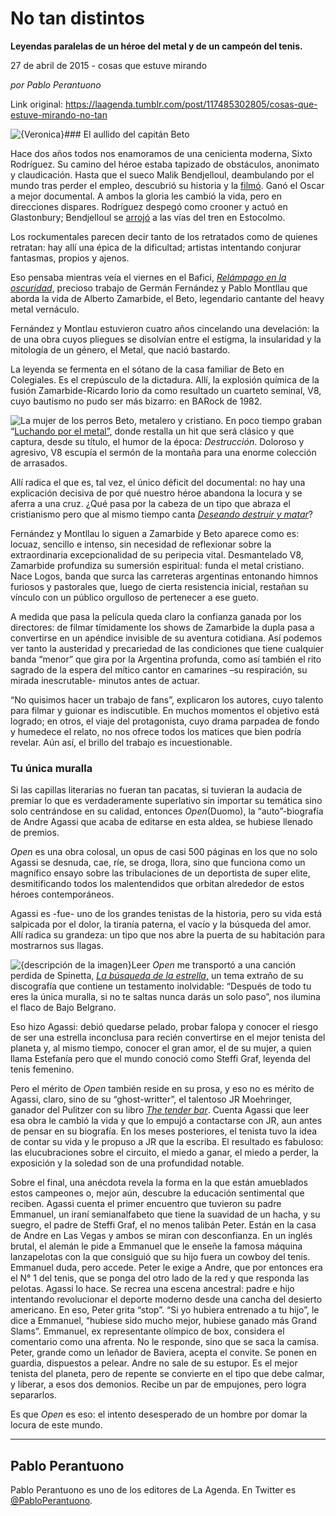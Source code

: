# No tan distintos

**Leyendas paralelas de un héroe del metal y de un campeón del tenis.**

27 de abril de 2015 - cosas que estuve mirando

_por Pablo Perantuono_

Link original: https://laagenda.tumblr.com/post/117485302805/cosas-que-estuve-mirando-no-tan

![{Veronica}](https://64.media.tumblr.com/cbd8e6e44376033ee16f79815d9bd09c/tumblr_inline_pgtroxRlAN1t6q87u_500.jpg)### El aullido del capitán Beto

Hace
dos años todos nos enamoramos de una cenicienta moderna, Sixto
Rodríguez. Su camino del héroe estaba tapizado de obstáculos,
anonimato y claudicación. Hasta que el sueco Malik Bendjelloul,
deambulando por el mundo tras perder el empleo, descubrió su
historia y la [filmó](https://www.youtube.com/watch?v=UAYCxT418RA).
Ganó el Oscar a mejor documental. A ambos la gloria les cambió la
vida, pero en direcciones dispares. Rodríguez despegó como crooner
y actuó en Glastonbury; Bendjelloul se [arrojó](http://www.theguardian.com/film/2014/jul/13/malik-bendjelloul-searching-for-sugar-man)
a las vías del tren en Estocolmo. 


Los
rockumentales parecen decir tanto de los retratados como de quienes
retratan: hay allí una épica de la dificultad; artistas intentando
conjurar fantasmas, propios y ajenos. 


Eso
pensaba mientras veía el viernes en el Bafici, *[Relámpago
en la oscuridad](https://www.youtube.com/watch?v=JybBq0S6zlM)*,
precioso trabajo de
Germán Fernández y Pablo Montllau que aborda la vida de Alberto
Zamarbide, el Beto, legendario cantante del heavy metal vernáculo. 


Fernández
y Montlau estuvieron cuatro años cincelando una develación: la de
una obra cuyos pliegues se disolvían entre el estigma, la
insularidad y la mitología de un género, el Metal, que nació
bastardo. 


La
leyenda se fermenta en el sótano de la casa familiar de Beto en
Colegiales. Es el crepúsculo de la dictadura. Allí, la explosión
química de la fusión Zamarbide-Ricardo Iorio da como resultado un
cuarteto seminal, V8, cuyo bautismo no pudo ser más bizarro: en
BARock de 1982. 

![La mujer de los perros](https://64.media.tumblr.com/90c6957f976d149d971cde552f627e62/tumblr_inline_pgtroyvLRZ1t6q87u_500.jpg) Beto, metalero y cristiano. En
poco tiempo graban “[Luchando
por el metal”,](https://www.youtube.com/watch?v=Dr1S05djM5M)
donde restalla un hit que será clásico y que captura, desde su
título, el humor de la época: *Destrucción*.
Doloroso y agresivo, V8 escupía el sermón de la montaña para una
enorme colección de arrasados.

Allí
radica el que es, tal vez, el único déficit del documental: no hay
una explicación decisiva de por qué nuestro héroe abandona la
locura y se aferra a una cruz. ¿Qué pasa por la cabeza de un tipo
que abraza el cristianismo pero que al mismo tiempo canta *[Deseando
destruir y matar](https://www.youtube.com/watch?v=AcabN0469x4)*?
 


Fernández
y Montllau lo siguen a Zamarbide y Beto aparece como es: locuaz,
sencillo e intenso, sin necesidad de reflexionar sobre la
extraordinaria excepcionalidad de su peripecia vital. Desmantelado
V8, Zamarbide profundiza su sumersión espiritual: funda el metal
cristiano. Nace Logos, banda que surca las carreteras argentinas
entonando himnos furiosos y pastorales que, luego de cierta
resistencia inicial, restañan su vínculo con un público orgulloso
de pertenecer a ese gueto. 


A
medida que pasa la película queda claro la confianza ganada por los
directores: de filmar tímidamente los shows de Zamarbide la dupla
pasa a convertirse en un apéndice invisible de su aventura
cotidiana. Así podemos ver tanto la austeridad y precariedad de las
condiciones que tiene cualquier banda “menor” que gira por la
Argentina profunda, como así también el rito sagrado de la espera
del mítico cantor en camarines –su respiración, su mirada inescrutable- minutos antes de actuar. 


“No
quisimos hacer un trabajo de fans”, explicaron los autores, cuyo
talento para filmar y guionar es indiscutible. En muchos momentos el
objetivo está logrado; en otros, el viaje del protagonista, cuyo
drama parpadea de fondo y humedece el relato, no nos ofrece todos los
matices que  bien podría revelar. Aún así, el brillo del trabajo
es incuestionable. 


  


### Tu única muralla

Si las capillas
literarias no fueran tan pacatas, si tuvieran la audacia de premiar lo que es verdaderamente superlativo sin importar su
temática sino solo centrándose en su calidad, entonces *Open*(Duomo),
la “auto”-biografía de Andre Agassi que acaba de editarse en
esta aldea, se hubiese llenado de premios.  


*Open*
es una obra colosal, un opus de casi 500 páginas en los que no solo
Agassi se desnuda, cae, ríe, se droga, llora,  sino que funciona
como un magnífico ensayo sobre las tribulaciones de un deportista de
super elite, desmitificando todos los malentendidos que orbitan
alrededor de estos héroes contemporáneos.

Agassi
es -fue- uno de los grandes tenistas de la historia, pero su vida
está salpicada por el dolor, la tiranía paterna, el vacío y la
búsqueda del amor. Allí radica su grandeza: un tipo que nos abre la
puerta de su habitación para mostrarnos sus llagas. 

![{descripción de la imagen}](https://64.media.tumblr.com/fee82e5deb167e44d42ebec40db0b6c6/tumblr_inline_pgtroycAsj1t6q87u_250.jpg)Leer
*Open*
me transportó a una canción perdida de Spinetta, [*La
búsqueda de la estrella*,](https://www.youtube.com/watch?v=mcmpI1KWOLE)
un tema extraño de su discografía que contiene un testamento
inolvidable: “Después de todo tu eres la única muralla, si no te
saltas nunca darás un solo paso”, nos ilumina el flaco de Bajo
Belgrano. 


Eso
hizo Agassi: debió quedarse pelado, probar falopa y conocer el
riesgo de ser una estrella inconclusa para recién convertirse en el
mejor tenista del planeta y, al mismo tiempo, conocer el gran amor,
el de su mujer, a quien llama Estefanía pero que el mundo conoció
como Steffi Graf, leyenda del tenis femenino. 


Pero
el mérito de *Open*
también reside en su prosa, y eso no es mérito de Agassi, claro,
sino de su “ghost-writter”, el talentoso  JR Moehringer, ganador
del Pulitzer con su libro *[The
tender bar](https://t.umblr.com/redirect?z=http%3A%2F%2Fwww.amazon.es%2FThe-Tender-Bar-A-Memoir%2Fdp%2F0786888768&t=MDhhOTNjNWI3Zjk3NGYzYmVmMWVjNDA2MmJlNjVmNGU2YTA0OWIyOCxrVnNta2piUA%3D%3D&b=t%3AXDz46txpppLgDp7rJlWQpw&p=https%3A%2F%2Flaagenda.tumblr.com%2Fpost%2F117485302805%2Fcosas-que-estuve-mirando-no-tan&m=1&ts=1705439000)*.
Cuenta Agassi que leer esa obra le cambió la vida y que lo empujó a
contactarse con JR, aun antes de pensar en su biografía. En los
meses posteriores, el tenista tuvo la idea de contar su vida y le
propuso a JR que la escriba. El resultado es fabuloso: las
elucubraciones sobre el circuito, el miedo a ganar, el miedo a
perder, la exposición y la soledad son de una profundidad notable. 


Sobre
el final, una anécdota revela la forma en la que están amueblados estos campeones o, mejor aún, descubre la educación
sentimental que reciben. Agassi cuenta el primer encuentro que
tuvieron su padre Emmanuel, un iraní semianalfabeto que tiene la
suavidad de un hacha, y su suegro, el padre de Steffi Graf, el no
menos talibán Peter. Están en la casa de Andre en Las Vegas y ambos
se miran con desconfianza. En un inglés brutal, el alemán le pide a
Emmanuel que le enseñe la famosa máquina lanzapelotas con la que
consiguió que su hijo fuera un cowboy del tenis. Emmanuel duda, pero
accede. Peter le exige a Andre, que por entonces era el N° 1 del
tenis, que se ponga del otro lado de la red y que responda las
pelotas. Agassi lo hace. Se recrea una escena ancestral: padre e hijo
intentando revolucionar el deporte moderno desde una cancha del
desierto americano. En eso, Peter grita “stop”. “Si yo hubiera
entrenado a tu hijo”, le dice a Emmanuel, “hubiese sido mucho
mejor, hubiese ganado más Grand Slams”. Emmanuel, ex representante
olímpico de box, considera el comentario como una afrenta. No le
responde, sino que se saca la camisa. Peter, grande como un leñador
de Baviera, acepta el convite. Se ponen en guardia, dispuestos a pelear. Andre no sale de
su estupor. Es el mejor tenista del planeta, pero de repente se
convierte en el tipo que debe calmar, y liberar, a esos dos demonios.
Recibe un par de empujones, pero logra separarlos. 


Es
que *Open*
es eso: el intento desesperado de un hombre por domar la locura de
este mundo. 




---

 Pablo Perantuono
-----------------

 Pablo Perantuono es uno de los editores de La Agenda. En Twitter es [@PabloPerantuono](https://twitter.com/PabloPerantuono). 

